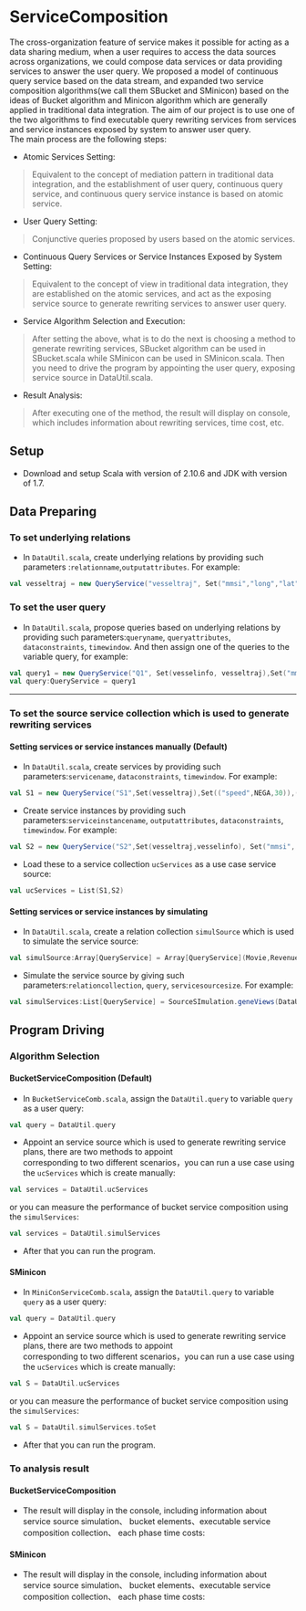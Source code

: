 # ServiceComposition
The cross-organization feature of service makes it possible for acting as a data sharing medium, when a user requires to access the data sources across organizations, we could compose data services or data providing services to answer the user query. 
We proposed a model of continuous query service based on the data stream, and expanded two service composition algorithms(we call them SBucket and SMinicon) based on the ideas of Bucket algorithm and Minicon algorithm which are generally applied in traditional data integration. The aim of our project is to use one of the two algorithms to find executable query rewriting services from services and service instances exposed by system to answer user query.<br>
The main process are the following steps:<br>
* Atomic Services Setting:
> Equivalent to the concept of mediation pattern in traditional data integration, and the establishment of user query, continuous query service, and continuous query service instance is based on atomic service.
* User Query Setting:
> Conjunctive queries proposed by users based on the atomic services.
* Continuous Query Services or Service Instances Exposed by System Setting:
> Equivalent to the concept of view in traditional data integration, they are established on the atomic services, and act as the exposing service source to generate rewriting services to answer user query.
* Service Algorithm Selection and Execution:
> After setting the above, what is to do the next is choosing a method to generate rewriting services, SBucket algorithm can be used in SBucket.scala while SMinicon can be used in SMinicon.scala. Then you need to drive the program by appointing the user query, exposing service source in DataUtil.scala.
* Result Analysis:
> After executing one of the method, the result will display on console, which includes information about rewriting services, time cost, etc.

## Setup
* Download and setup Scala with version of 2.10.6 and JDK with version of 1.7.<br>

## Data Preparing
### To set underlying relations
* In `DataUtil.scala`, create underlying relations by providing such parameters :`relationname`,`outputattributes`. For example:<br>
```scala
val vesseltraj = new QueryService("vesseltraj", Set("mmsi","long","lat","speed"))
```
### To set the user query
* In `DataUtil.scala`, propose queries based on underlying relations by providing such parameters:`queryname`, `queryattributes`, `dataconstraints`, `timewindow`. And then assign one of the queries to the variable query, for example:<br>
```scala
val query1 = new QueryService("Q1", Set(vesselinfo, vesseltraj),Set("mmsi","callsign"),Set(("speed",40,POSI)),(5,4))
val query:QueryService = query1
```
* * *
### To set the source service collection which is used to generate rewriting services
#### Setting services or service instances manually (Default)
* In `DataUtil.scala`, create services by providing such parameters:`servicename`, `dataconstraints`, `timewindow`. For example:<br>
```scala
val S1 = new QueryService("S1",Set(vesseltraj),Set(("speed",NEGA,30)),(5,2))
```
* Create service instances by providing such parameters:`serviceinstancename`, `outputattributes`, `dataconstraints`, `timewindow`. For example:<br>
```scala
val S2 = new QueryService("S2",Set(vesseltraj,vesselinfo), Set("mmsi", "draught", "speed"),Set(("imo",NEGA,2000)),(5,2))
```
* Load these to a service collection `ucServices` as a use case service source:<br>
```scala
val ucServices = List(S1,S2)
```
#### Setting services or service instances by simulating
* In `DataUtil.scala`, create a relation collection `simulSource` which is used to simulate the service source:<br>
```scala
val simulSource:Array[QueryService] = Array[QueryService](Movie,Revenues,Director,vesseltraj,vesseltravelinfo,vesselinfo)
```
* Simulate the service source by giving such parameters:`relationcollection`, `query`, `servicesourcesize`. For example:<br>
```scala
val simulServices:List[QueryService] = SourceSImulation.geneViews(DataUtil.simulSource,query,1000)
```
## Program Driving 
### Algorithm Selection
#### BucketServiceComposition (Default)
* In `BucketServiceComb.scala`, assign the `DataUtil.query` to variable `query` as a user query:<br>
```scala
val query = DataUtil.query
```
* Appoint an service source which is used to generate rewriting service plans, there are two methods to appoint<br> corresponding to two different scenarios，you can run a use case using the `ucServices` which is create manually:<br>
```scala
val services = DataUtil.ucServices
```
or you can measure the performance of bucket service composition using the `simulServices`:<br>
```scala
val services = DataUtil.simulServices
```
* After that you can run the program.
#### SMinicon
* In `MiniConServiceComb.scala`, assign the `DataUtil.query` to variable `query` as a user query:<br>
```scala
val query = DataUtil.query
```
* Appoint an service source which is used to generate rewriting service plans, there are two methods to appoint<br> corresponding to two different scenarios，you can run a use case using the `ucServices` which is create manually:<br>
```scala
val S = DataUtil.ucServices
```
or you can measure the performance of bucket service composition using the `simulServices`:<br>
```scala
val S = DataUtil.simulServices.toSet
```
* After that you can run the program.
### To analysis result
#### BucketServiceComposition
* The result will display in the console, including information about service source simulation、 bucket elements、executable service composition collection、 each phase time costs:<br>

#### SMinicon
* The result will display in the console, including information about service source simulation、 bucket elements、executable service composition collection、 each phase time costs:<br>
